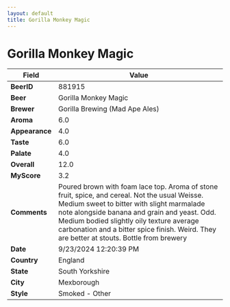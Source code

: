 ```yaml
---
layout: default
title: Gorilla Monkey Magic
---
```


# Gorilla Monkey Magic

| Field         | Value     |
|---------------|-----------|
| **BeerID** | 881915 |
| **Beer** | Gorilla Monkey Magic |
| **Brewer** | Gorilla Brewing (Mad Ape Ales) |
| **Aroma** | 6.0 |
| **Appearance** | 4.0 |
| **Taste** | 6.0 |
| **Palate** | 4.0 |
| **Overall** | 12.0 |
| **MyScore** | 3.2 |
| **Comments** | Poured brown with foam lace top.  Aroma of stone fruit, spice, and cereal. Not the usual Weisse.  Medium sweet to bitter with slight marmalade note alongside banana and grain and yeast. Odd. Medium bodied slightly oily texture average carbonation and a bitter spice finish.  Weird. They are better at stouts. Bottle from brewery  |
| **Date** | 9/23/2024 12:20:39 PM |
| **Country** | England |
| **State** | South Yorkshire |
| **City** | Mexborough |
| **Style** | Smoked - Other |
